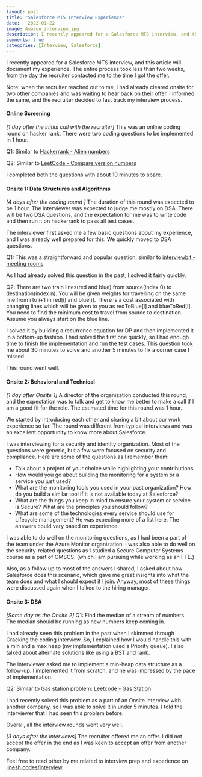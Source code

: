 ```yaml
---
layout: post
title: "Salesforce MTS Interview Experience"
date:   2022-01-22
image: Amazon_interview.jpg
description: I recently appeared for a Salesforce MTS interview, and this article will document my experience.
comments: true
categories: [Interview, Salesforce]
---
```


I recently appeared for a Salesforce MTS interview, and this article will document my experience. The entire process took less than two weeks, from the day the recruiter contacted me to the time I got the offer.

Note: when the recruiter reached out to me, I had already cleared onsite for two other companies and was waiting to hear back on their offer. I informed the same, and the recruiter decided to fast track my interview process. 


#### Online Screening
*[1 day after the initial call with the recruiter]*
This was an online coding round on hacker rank. There were two coding questions to be implemented in 1 hour. 

Q1: Similar to [Hackerrank - Alien numbers](https://www.hackerrank.com/contests/coderadon/challenges/alien-numbers)

Q2: Similar to [LeetCode - Compare version numbers](https://leetcode.com/problems/compare-version-numbers/)

I completed both the questions with about 10 minutes to spare.

#### Onsite 1: Data Structures and Algorithms
*[4 days after the coding round ]*
The duration of this round was expected to be 1 hour. The interviewer was expected to judge me mostly on DSA. There will be two DSA questions, and the expectation for me was to write code and then run it on hackerrank to pass all test cases. 

The interviewer first asked me a few basic questions about my experience, and I was already well prepared for this. We quickly moved to DSA questions. 

Q1: This was a straightforward and popular question, similar to [interviewbit - meeting rooms](https://www.interviewbit.com/problems/meeting-rooms/)

As I had already solved this question in the past, I solved it fairly quickly. 
 
Q2: There are two train lines(red and blue) from source(index 0) to destination(index n). You will be given weights for travelling on the same line from i to i+1 in red[i] and blue[i]. There is a cost associated with changing lines which will be given to you as redToBlue[i] and blueToRed[i]. You need to find the minimum cost to travel from source to destination. Assume you always start on the blue line. 

I solved it by building a recurrence equation for DP and then implemented it in a bottom-up fashion. I had solved the first one quickly, so I had enough time to finish the implementation and run the test cases. This question took me about 30 minutes to solve and another 5 minutes to fix a corner case I missed. 

This round went well. 

#### Onsite 2: Behavioral and Technical
*[1 day after Onsite 1]*
A director of the organization conducted this round, and the expectation was to talk and get to know me better to make a call if I am a good fit for the role. The estimated time for this round was 1 hour.

We started by introducing each other and sharing a bit about our work experience so far. The round was different from typical interviews and was an excellent opportunity to know more about Salesforce. 

I was interviewing for a security and identity organization. Most of the questions were generic, but a few were focused on security and compliance. Here are some of the questions as I remember them:
* Talk about a project of your choice while highlighting your contributions. 
* How would you go about building the monitoring for a system or a service you just used? 
 * What are the monitoring tools you used in your past organization? How do you build a similar tool if it is not available today at Salesforce?
* What are the things you keep in mind to ensure your system or service is Secure? What are the principles you should follow?
* What are some of the technologies every service should use for Lifecycle management? He was expecting more of a list here. The answers could vary based on experience.   

I was able to do well on the monitoring questions, as I had been a part of the team under the Azure Monitor organization. I was also able to do well on the security-related questions as I studied a Secure Computer Systems course as a part of OMSCS. (which I am pursuing while working as an FTE.)  

Also, as a follow up to most of the answers I shared, I asked about how Salesforce does this scenario, which gave me great insights into what the team does and what I should expect if I join. Anyway, most of these things were discussed again when I talked to the hiring manager. 

#### Onsite 3: DSA
*[Same day as the Onsite 2]*
Q1: Find the median of a stream of numbers. The median should be running as new numbers keep coming in. 

I had already seen this problem in the past when I skimmed through Cracking the coding interview. So, I explained how I would handle this with a min and a max heap (my implementation used a Priority queue). I also talked about alternate solutions like using a BST and rank. 

The interviewer asked me to implement a min-heap data structure as a follow-up. I implemented it from scratch, and he was impressed by the pace of implementation.

Q2: Similar to Gas station problem: [Leetcode - Gas Station](https://leetcode.com/problems/gas-station/)

I had recently solved this problem as a part of an Onsite interview with another company, so I was able to solve it in under 5 minutes. I told the interviewer that I had seen this problem before.

Overall, all the interview rounds went very well.

*[3 days after the interviews]* The recruiter offered me an offer. I did not accept the offer in the end as I was keen to accept an offer from another company.

Feel free to read other by me related to interview prep and experience on [jinesh.codes/interview](jinesh.codes/interview)

